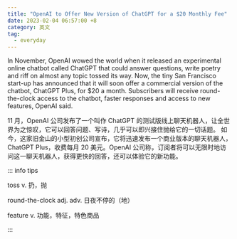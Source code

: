 ```yaml
---
title: "OpenAI to Offer New Version of ChatGPT for a $20 Monthly Fee"
date: 2023-02-04 06:57:00 +8
category: 英文
tag:
  - everyday
---
```


In November, OpenAI wowed the world when it released an experimental online chatbot called ChatGPT that could answer questions, write poetry and riff on almost any topic tossed its way. Now, the tiny San Francisco start-up has announced that it will soon offer a commercial version of the chatbot, ChatGPT Plus, for $20 a month. Subscribers will receive round-the-clock access to the chatbot, faster responses and access to new features, OpenAI said.

11 月，OpenAI 公司发布了一个叫作 ChatGPT 的测试版线上聊天机器人，让全世界为之惊叹，它可以回答问题、写诗，几乎可以即兴接住抛给它的一切话题。 如今，这家旧金山的小型初创公司宣布，它将迅速发布一个商业版本的聊天机器人，ChatGPT Plus，收费每月 20 美元。OpenAI 公司称，订阅者将可以无限时地访问这一聊天机器人，获得更快的回答，还可以体验它的新功能。

::: info tips

toss v. 扔，抛

round-the-clock adj. adv. 日夜不停的（地）

feature v. 功能，特征，特色商品

:::
